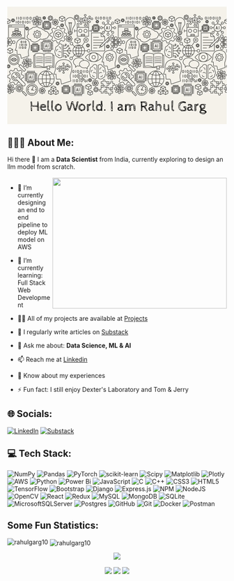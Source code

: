 <img align="center" src="https://raw.githubusercontent.com/RahulGarg10/RahulGarg10/refs/heads/main/machine-learning-banner-concept-vector-27527240.gif" > 

<h2 align="left">👨🏻‍💻 About Me:</h2>

Hi there 👋 I am a **Data Scientist** from India, currently exploring to design an llm model from scratch.
<br></br>
<img align="right" src="https://media0.giphy.com/media/v1.Y2lkPTc5MGI3NjExMjllYWM0YXV0MTdzZTY5bmkyMmZnbGFjZ213ZnB2bnQ1MXFrMzVycyZlcD12MV9pbnRlcm5hbF9naWZfYnlfaWQmY3Q9Zw/JWuBH9rCO2uZuHBFpm/giphy.gif" width="400" height="300"> 

<p align="left">

- 🔭 I’m currently designing an end to end pipeline to deploy ML model on AWS
  
- 🌱 I’m currently learning: Full Stack Web Development

- 👨‍💻 All of my projects are available at [Projects](https://github.com/RahulGarg10)

- 📝 I regularly write articles on [Substack](https://rahulgarg10.substack.com/)

- 💬 Ask me about: **Data Science, ML & AI**

- 📫 Reach me at [Linkedin](https://www.linkedin.com/in/rahul-garg10/)

- 📄 Know about my experiences <!--[ktktyk](ktktyk)-->

- ⚡ Fun fact: I still enjoy Dexter's Laboratory and Tom & Jerry
</p>

## 🌐 Socials:
[![LinkedIn](https://img.shields.io/badge/LinkedIn-%230077B5.svg?logo=linkedin&logoColor=white&style=flat-square)](https://linkedin.com) [![Substack](https://img.shields.io/badge/Substack-FF6719?logo=substack&logoColor=fff&style=flat-square)](https://rahulgarg10.substack.com/)

## 💻 Tech Stack:
![NumPy](https://img.shields.io/badge/numpy-%23013243.svg?style=for-the-badge&logo=numpy&logoColor=white) 
![Pandas](https://img.shields.io/badge/pandas-%23150458.svg?style=for-the-badge&logo=pandas&logoColor=white) 
![PyTorch](https://img.shields.io/badge/PyTorch-%23EE4C2C.svg?style=for-the-badge&logo=PyTorch&logoColor=white) 
![scikit-learn](https://img.shields.io/badge/scikit--learn-%23F7931E.svg?style=for-the-badge&logo=scikit-learn&logoColor=white) 
![Scipy](https://img.shields.io/badge/SciPy-%230C55A5.svg?style=for-the-badge&logo=scipy&logoColor=%white) 
![Matplotlib](https://img.shields.io/badge/Matplotlib-%23ffffff.svg?style=for-the-badge&logo=Matplotlib&logoColor=black) 
![Plotly](https://img.shields.io/badge/Plotly-%233F4F75.svg?style=for-the-badge&logo=plotly&logoColor=white) 
![AWS](https://img.shields.io/badge/AWS-%23FF9900.svg?style=for-the-badge&logo=amazon-aws&logoColor=white) 
![Python](https://img.shields.io/badge/python-3670A0?style=for-the-badge&logo=python&logoColor=ffdd54) 
![Power Bi](https://img.shields.io/badge/power_bi-F2C811?style=for-the-badge&logo=powerbi&logoColor=black) 
![JavaScript](https://img.shields.io/badge/javascript-%23323330.svg?style=for-the-badge&logo=javascript&logoColor=%23F7DF1E) 
![C](https://img.shields.io/badge/c-%2300599C.svg?style=for-the-badge&logo=c&logoColor=white) 
![C++](https://img.shields.io/badge/c++-%2300599C.svg?style=for-the-badge&logo=c%2B%2B&logoColor=white) 
![CSS3](https://img.shields.io/badge/css3-%231572B6.svg?style=for-the-badge&logo=css3&logoColor=white) 
![HTML5](https://img.shields.io/badge/html5-%23E34F26.svg?style=for-the-badge&logo=html5&logoColor=white) 
![TensorFlow](https://img.shields.io/badge/TensorFlow-%23FF6F00.svg?style=for-the-badge&logo=TensorFlow&logoColor=white) 
![Bootstrap](https://img.shields.io/badge/bootstrap-%238511FA.svg?style=for-the-badge&logo=bootstrap&logoColor=white) 
![Django](https://img.shields.io/badge/django-%23092E20.svg?style=for-the-badge&logo=django&logoColor=white) 
![Express.js](https://img.shields.io/badge/express.js-%23404d59.svg?style=for-the-badge&logo=express&logoColor=%2361DAFB) 
![NPM](https://img.shields.io/badge/NPM-%23CB3837.svg?style=for-the-badge&logo=npm&logoColor=white) 
![NodeJS](https://img.shields.io/badge/node.js-6DA55F?style=for-the-badge&logo=node.js&logoColor=white) 
![OpenCV](https://img.shields.io/badge/opencv-%23white.svg?style=for-the-badge&logo=opencv&logoColor=white) 
![React](https://img.shields.io/badge/react-%2320232a.svg?style=for-the-badge&logo=react&logoColor=%2361DAFB) 
![Redux](https://img.shields.io/badge/redux-%23593d88.svg?style=for-the-badge&logo=redux&logoColor=white) 
![MySQL](https://img.shields.io/badge/mysql-4479A1.svg?style=for-the-badge&logo=mysql&logoColor=white) ![MongoDB](https://img.shields.io/badge/MongoDB-%234ea94b.svg?style=for-the-badge&logo=mongodb&logoColor=white) 
![SQLite](https://img.shields.io/badge/sqlite-%2307405e.svg?style=for-the-badge&logo=sqlite&logoColor=white) 
![MicrosoftSQLServer](https://img.shields.io/badge/Microsoft%20SQL%20Server-CC2927?style=for-the-badge&logo=microsoft%20sql%20server&logoColor=white) 
![Postgres](https://img.shields.io/badge/postgres-%23316192.svg?style=for-the-badge&logo=postgresql&logoColor=white) 
![GitHub](https://img.shields.io/badge/github-%23121011.svg?style=for-the-badge&logo=github&logoColor=white) 
![Git](https://img.shields.io/badge/git-%23F05033.svg?style=for-the-badge&logo=git&logoColor=white) 
![Docker](https://img.shields.io/badge/docker-%230db7ed.svg?style=for-the-badge&logo=docker&logoColor=white) 
![Postman](https://img.shields.io/badge/Postman-FF6C37?style=for-the-badge&logo=postman&logoColor=white)


<!--
![TypeScript](https://img.shields.io/badge/typescript-%23007ACC.svg?style=for-the-badge&logo=typescript&logoColor=white)
![Solidity](https://img.shields.io/badge/Solidity-%23363636.svg?style=for-the-badge&logo=solidity&logoColor=white)
![Java](https://img.shields.io/badge/java-%23ED8B00.svg?style=for-the-badge&logo=openjdk&logoColor=white)
![C#](https://img.shields.io/badge/c%23-%23239120.svg?style=for-the-badge&logo=csharp&logoColor=white) 
![jQuery](https://img.shields.io/badge/jquery-%230769AD.svg?style=for-the-badge&logo=jquery&logoColor=white) 
![Next JS](https://img.shields.io/badge/Next-black?style=for-the-badge&logo=next.js&logoColor=white) 
![React Native](https://img.shields.io/badge/react_native-%2320232a.svg?style=for-the-badge&logo=react&logoColor=%2361DAFB) 
![Neo4J](https://img.shields.io/badge/Neo4j-008CC1?style=for-the-badge&logo=neo4j&logoColor=white) 

-->



<h2>Some Fun Statistics:</h2>

<p><img align="left" src="https://github-readme-stats.vercel.app/api/top-langs?username=rahulgarg10&show_icons=true&locale=en&layout=compact" alt="rahulgarg10" /></p>

<p>&nbsp;<img align="center" src="https://github-readme-stats.vercel.app/api?username=rahulgarg10&show_icons=true&locale=en" alt="rahulgarg10" /></p>

<div align="center">


![](https://github-readme-streak-stats.herokuapp.com/?user=RahulGarg10)

<!--<img src="https://activity-graph.herokuapp.com/graph?username=RahulGarg10&theme=react-dark&bg_color=20232a&hide_border=true" width="100%">-->

![](https://github-profile-summary-cards.vercel.app/api/cards/profile-details?username=RahulGarg10&theme=dracula)
![](https://github-profile-summary-cards.vercel.app/api/cards/repos-per-language?username=RahulGarg10&theme=dracula)
![](https://github-profile-summary-cards.vercel.app/api/cards/most-commit-language?username=RahulGarg10&theme=dracula)

</div>




